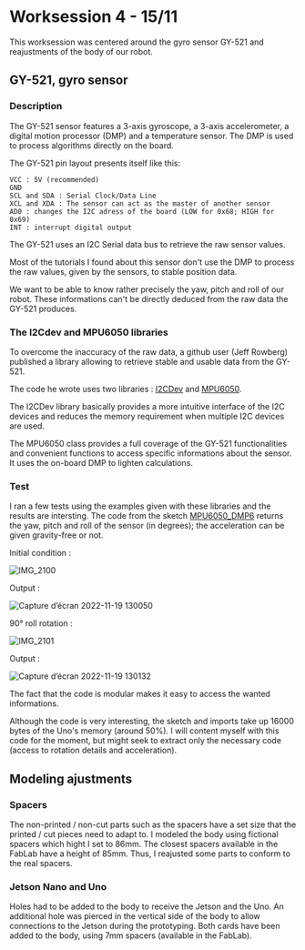 # Worksession 4 - 15/11

This worksession was centered around the gyro sensor GY-521 and reajustments of the body of our robot. 

## **GY-521, gyro sensor**

### **Description**

The GY-521 sensor features a 3-axis gyroscope, a 3-axis accelerometer, a digital motion processor (DMP) and a temperature sensor. The DMP is used to process algorithms directly on the board. 

The GY-521 pin layout presents itself like this:

    VCC : 5V (recommended)
    GND
    SCL and SDA : Serial Clock/Data Line
    XCL and XDA : The sensor can act as the master of another sensor
    AD0 : changes the I2C adress of the board (LOW for 0x68; HIGH for 0x69)
    INT : interrupt digital output

The GY-521 uses an I2C Serial data bus to retrieve the raw sensor values. 

Most of the tutorials I found about this sensor don't use the DMP to process the raw values, given by the sensors, to stable position data. 

We want to be able to know rather precisely the yaw, pitch and roll of our robot. These informations can't be directly deduced from the raw data the GY-521 produces.

### **The I2Cdev and MPU6050 libraries**

To overcome the inaccuracy of the raw data, a github user (Jeff Rowberg) published a library allowing to retrieve stable and usable data from the GY-521. 

The code he wrote uses two libraries : [I2CDev](https://github.com/jrowberg/i2cdevlib/tree/master/Arduino/I2Cdev) and [MPU6050](https://github.com/jrowberg/i2cdevlib/tree/master/Arduino/MPU6050).

The I2CDev library basically provides a more intuitive interface of the I2C devices and reduces the memory requirement when multiple I2C devices are used. 

The MPU6050 class provides a full coverage of the GY-521 functionalities and convenient functions to access specific informations about the sensor. 
It uses the on-board DMP to lighten calculations.

### **Test**

I ran a few tests using the examples given with these libraries and the results are intersting. The code from the sketch [MPU6050_DMP6](https://github.com/RonanLc/Snoopytech/tree/main/lib/MPU6050/examples) returns the yaw, pitch and roll of the sensor (in degrees); the acceleration can be given gravity-free or not. 

Initial condition :

![IMG_2100](https://user-images.githubusercontent.com/95374519/202851304-9c7775ee-f5f1-4270-90ee-5951ae7b5909.jpg)

Output : 

![Capture d’écran 2022-11-19 130050](https://user-images.githubusercontent.com/95374519/202851163-7997a3f1-e536-4d92-9c96-bd1a9986d14f.png)


90° roll rotation :

![IMG_2101](https://user-images.githubusercontent.com/95374519/202851306-81b7165a-b39e-46d8-9bbf-c7ecc2c91bdd.jpg)

Output :

![Capture d’écran 2022-11-19 130132](https://user-images.githubusercontent.com/95374519/202851395-5d904215-9968-4b21-be04-c910323e7bc4.png)

The fact that the code is modular makes it easy to access the wanted informations. 

Although the code is very interesting, the sketch and imports take up 16000 bytes of the Uno's memory (around 50%). I will content myself with this code for the moment, but might seek to extract only the necessary code (access to rotation details and acceleration).

## **Modeling ajustments**

### **Spacers**

The non-printed / non-cut parts such as the spacers have a set size that the printed / cut pieces need to adapt to. I modeled the body using fictional spacers which hight I set to 86mm. The closest spacers available in the FabLab have a height of 85mm. Thus, I reajusted some parts to conform to the real spacers. 

### **Jetson Nano and Uno**

Holes had to be added to the body to receive the Jetson and the Uno. An additional hole was pierced in the vertical side of the body to allow connections to the Jetson during the prototyping.
Both cards have been added to the body, using 7mm spacers (available in the FabLab).
